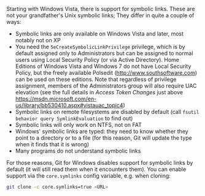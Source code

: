 Starting with Windows Vista, there is support for symbolic links. These are not your grandfather's Unix symbolic links; They differ in quite a couple of ways:

- Symbolic links are only available on Windows Vista and later, most notably not on XP
- You need the `SeCreateSymbolicLinkPrivilege` privilege, which is by default assigned only to Administrators but can be assigned to normal users using Local Security Policy (or via Active Directory). Home Editions of Windows Vista and Windows 7 do not have Local Security Policy, but the freely available Polsedit (http://www.southsoftware.com) can be used on these editions. Note that regardless of privilege assignment, members of the Administrators group will also require UAC elevation (see the full details in *Access Token Changes* just above https://msdn.microsoft.com/en-us/library/bb530410.aspx#vistauac_topic4)
- Symbolic links on remote filesystems are disabled by default (call `fsutil behavior query SymlinkEvaluation` to find out)
- Symbolic links will only work on NTFS, not on FAT
- Windows' symbolic links are typed: they need to know whether they point to a directory or to a file (for this reason, Git will update the type when it finds that it is wrong)
- Many programs do not understand symbolic links

For those reasons, Git for Windows disables support for symbolic links by default (it will still read them when it encounters them). You can enable support via the `core.symlinks` config variable, e.g. when cloning:

```sh
git clone -c core.symlinks=true <URL>
```